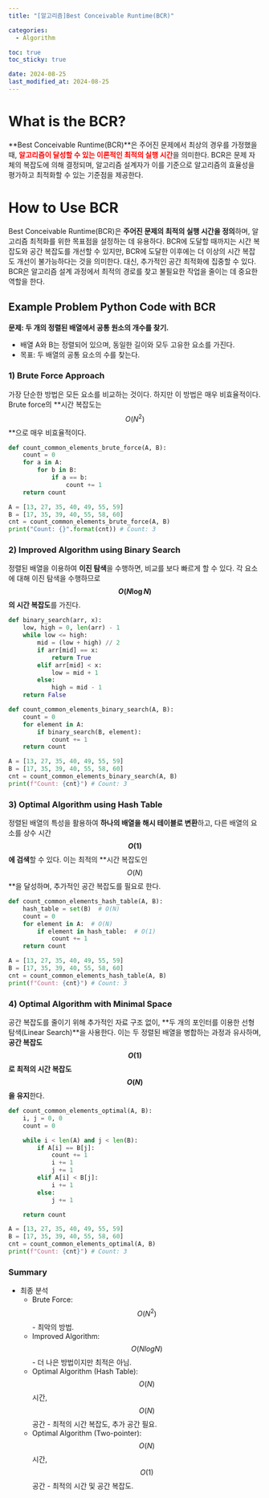 ```yaml
---
title: "[알고리즘]Best Conceivable Runtime(BCR)"

categories: 
  - Algorithm

toc: true
toc_sticky: true

date: 2024-08-25
last_modified_at: 2024-08-25 
---
```


# What is the BCR?
**Best Conceivable Runtime(BCR)**은 주어진 문제에서 최상의 경우를 가정했을 때, <span style="color:red">**알고리즘이 달성할 수 있는 이론적인 최적의 실행 시간**</span>을 의미한다. BCR은 문제 자체의 복잡도에 의해 결정되며, 알고리즘 설계자가 이를 기준으로 알고리즘의 효율성을 평가하고 최적화할 수 있는 기준점을 제공한다.

# How to Use BCR
Best Conceivable Runtime(BCR)은 **주어진 문제의 최적의 실행 시간을 정의**하며, 알고리즘 최적화를 위한 목표점을 설정하는 데 유용하다. BCR에 도달할 때까지는 시간 복잡도와 공간 복잡도를 개선할 수 있지만, BCR에 도달한 이후에는 더 이상의 시간 복잡도 개선이 불가능하다는 것을 의미한다. 대신, 추가적인 공간 최적화에 집중할 수 있다. BCR은 알고리즘 설계 과정에서 최적의 경로를 찾고 불필요한 작업을 줄이는 데 중요한 역할을 한다.

## Example Problem Python Code with BCR
**문제: 두 개의 정렬된 배열에서 공통 원소의 개수를 찾기.**  
- 배열 A와 B는 정렬되어 있으며, 동일한 길이와 모두 고유한 요소를 가진다.
- 목표: 두 배열의 공통 요소의 수를 찾는다.

### 1) Brute Force Approach
가장 단순한 방법은 모든 요소를 비교하는 것이다. 하지만 이 방법은 매우 비효율적이다. Brute force의 **시간 복잡도는 $$O(N^2)$$**으로 매우 비효율적이다.

```python
def count_common_elements_brute_force(A, B):
    count = 0
    for a in A:
        for b in B:
            if a == b:
                count += 1
    return count

A = [13, 27, 35, 40, 49, 55, 59]
B = [17, 35, 39, 40, 55, 58, 60]
cnt = count_common_elements_brute_force(A, B)
print("Count: {}".format(cnt)) # Count: 3
```

### 2) Improved Algorithm using Binary Search
정렬된 배열을 이용하여 **이진 탐색**을 수행하면, 비교를 보다 빠르게 할 수 있다. 각 요소에 대해 이진 탐색을 수행하므로 **$$O(N \log N)$$의 시간 복잡도**를 가진다.

```python
def binary_search(arr, x):
    low, high = 0, len(arr) - 1
    while low <= high:
        mid = (low + high) // 2
        if arr[mid] == x:
            return True
        elif arr[mid] < x:
            low = mid + 1
        else:
            high = mid - 1
    return False

def count_common_elements_binary_search(A, B):
    count = 0
    for element in A:
        if binary_search(B, element):
            count += 1
    return count

A = [13, 27, 35, 40, 49, 55, 59]
B = [17, 35, 39, 40, 55, 58, 60]
cnt = count_common_elements_binary_search(A, B)
print(f"Count: {cnt}") # Count: 3
```

### 3) Optimal Algorithm using Hash Table
정렬된 배열의 특성을 활용하여 **하나의 배열을 해시 테이블로 변환**하고, 다른 배열의 요소를 상수 시간 **$$O(1)$$에 검색**할 수 있다. 이는 최적의 **시간 복잡도인 $$O(N)$$**을 달성하며, 추가적인 공간 복잡도를 필요로 한다.

```python
def count_common_elements_hash_table(A, B):
    hash_table = set(B)  # O(N)
    count = 0
    for element in A:  # O(N)
        if element in hash_table:  # O(1)
            count += 1
    return count

A = [13, 27, 35, 40, 49, 55, 59]
B = [17, 35, 39, 40, 55, 58, 60]
cnt = count_common_elements_hash_table(A, B)
print(f"Count: {cnt}") # Count: 3
```

### 4) Optimal Algorithm with Minimal Space
공간 복잡도를 줄이기 위해 추가적인 자료 구조 없이, **두 개의 포인터를 이용한 선형 탐색(Linear Search)**을 사용한다. 이는 두 정렬된 배열을 병합하는 과정과 유사하며, **공간 복잡도 $$O(1)$$로 최적의 시간 복잡도 $$O(N)$$을 유지**한다.

```python
def count_common_elements_optimal(A, B):
    i, j = 0, 0
    count = 0

    while i < len(A) and j < len(B):
        if A[i] == B[j]:
            count += 1
            i += 1
            j += 1
        elif A[i] < B[j]:
            i += 1
        else:
            j += 1

    return count

A = [13, 27, 35, 40, 49, 55, 59]
B = [17, 35, 39, 40, 55, 58, 60]
cnt = count_common_elements_optimal(A, B)
print(f"Count: {cnt}") # Count: 3
```

### Summary
- 최종 분석
  - Brute Force: $$O(N^2)$$ - 최악의 방법.
  - Improved Algorithm: $$O(N log N)$$ - 더 나은 방법이지만 최적은 아님.
  - Optimal Algorithm (Hash Table): $$O(N)$$ 시간, $$O(N)$$ 공간 - 최적의 시간 복잡도, 추가 공간 필요.
  - Optimal Algorithm (Two-pointer): $$O(N)$$ 시간, $$O(1)$$ 공간 - 최적의 시간 및 공간 복잡도.
